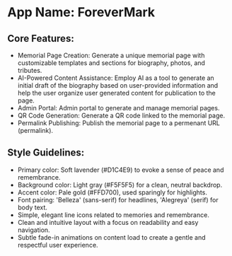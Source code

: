 # **App Name**: ForeverMark

## Core Features:

- Memorial Page Creation: Generate a unique memorial page with customizable templates and sections for biography, photos, and tributes.
- AI-Powered Content Assistance: Employ AI as a tool to generate an initial draft of the biography based on user-provided information and help the user organize user generated content for publication to the page.
- Admin Portal: Admin portal to generate and manage memorial pages.
- QR Code Generation: Generate a QR code linked to the memorial page.
- Permalink Publishing: Publish the memorial page to a permenant URL (permalink).

## Style Guidelines:

- Primary color: Soft lavender (#D1C4E9) to evoke a sense of peace and remembrance.
- Background color: Light gray (#F5F5F5) for a clean, neutral backdrop.
- Accent color: Pale gold (#FFD700), used sparingly for highlights.
- Font pairing: 'Belleza' (sans-serif) for headlines, 'Alegreya' (serif) for body text.
- Simple, elegant line icons related to memories and remembrance.
- Clean and intuitive layout with a focus on readability and easy navigation.
- Subtle fade-in animations on content load to create a gentle and respectful user experience.